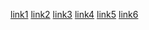 [link1][ref1] [link2][ref-2] [link3][ref_3] [link4][ref 4] [link5][ref5.0]
[link6]

[ref1]: http://localhost/
[ref-2]: http://localhost/
[ref_3]: http://localhost/
[ref 4]: http://localhost/
[ref5.0]: http://localhost/
[link6]: http://localhost/

